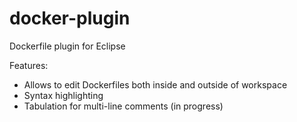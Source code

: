 # docker-plugin
Dockerfile plugin for Eclipse

Features:

 - Allows to edit Dockerfiles both inside and outside of workspace
 - Syntax highlighting
 - Tabulation for multi-line comments (in progress)
